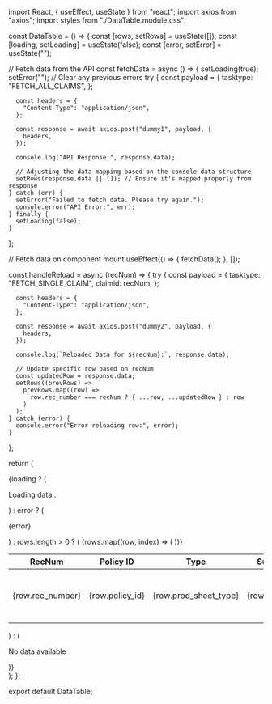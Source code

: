 import React, { useEffect, useState } from "react";
import axios from "axios";
import styles from "./DataTable.module.css";

const DataTable = () => {
  const [rows, setRows] = useState([]);
  const [loading, setLoading] = useState(false);
  const [error, setError] = useState("");

  // Fetch data from the API
  const fetchData = async () => {
    setLoading(true);
    setError(""); // Clear any previous errors
    try {
      const payload = {
        tasktype: "FETCH_ALL_CLAIMS",
      };

      const headers = {
        "Content-Type": "application/json",
      };

      const response = await axios.post("dummy1", payload, {
        headers,
      });

      console.log("API Response:", response.data);

      // Adjusting the data mapping based on the console data structure
      setRows(response.data || []); // Ensure it's mapped properly from response
    } catch (err) {
      setError("Failed to fetch data. Please try again.");
      console.error("API Error:", err);
    } finally {
      setLoading(false);
    }
  };

  // Fetch data on component mount
  useEffect(() => {
    fetchData();
  }, []);

  const handleReload = async (recNum) => {
    try {
      const payload = {
        tasktype: "FETCH_SINGLE_CLAIM",
        claimid: recNum,
      };

      const headers = {
        "Content-Type": "application/json",
      };

      const response = await axios.post("dummy2", payload, {
        headers,
      });

      console.log(`Reloaded Data for ${recNum}:`, response.data);

      // Update specific row based on recNum
      const updatedRow = response.data;
      setRows((prevRows) =>
        prevRows.map((row) =>
          row.rec_number === recNum ? { ...row, ...updatedRow } : row
        )
      );
    } catch (error) {
      console.error("Error reloading row:", error);
    }
  };

  return (
    <div className={styles.tableContainer}>
      {loading ? (
        <p>Loading data...</p>
      ) : error ? (
        <p className={styles.error}>{error}</p>
      ) : rows.length > 0 ? (
        <table className={styles.table}>
          <thead>
            <tr>
              <th>RecNum</th>
              <th>Policy ID</th>
              <th>Type</th>
              <th>Summary</th>
              <th>File Name</th>
              <th>Actions</th>
            </tr>
          </thead>
          <tbody>
            {rows.map((row, index) => (
              <tr key={index}>
                <td>{row.rec_number}</td>
                <td>{row.policy_id}</td>
                <td>{row.prod_sheet_type}</td>
                <td>{row.summary}</td>
                <td>{row.file_name}</td>
                <td>
                  <button
                    className={styles.reloadButton}
                    onClick={() => handleReload(row.rec_number)}
                  >
                    Reload
                  </button>
                </td>
              </tr>
            ))}
          </tbody>
        </table>
      ) : (
        <p className={styles.noData}>No data available</p>
      )}
    </div>
  );
};

export default DataTable;
